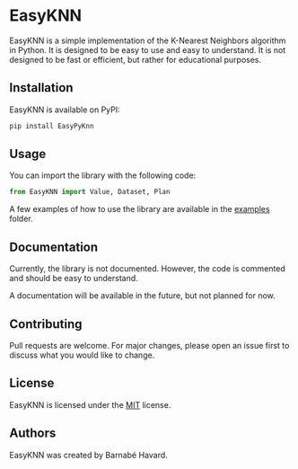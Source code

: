 # EasyKNN

EasyKNN is a simple implementation of the K-Nearest Neighbors algorithm in Python. It is designed to be easy to use and easy to understand. It is not designed to be fast or efficient, but rather for educational purposes.

## Installation

EasyKNN is available on PyPI:

```bash
pip install EasyPyKnn
```

## Usage

You can import the library with the following code:
```python
from EasyKNN import Value, Dataset, Plan
```

A few examples of how to use the library are available in the [examples](examples) folder.

## Documentation
Currently, the library is not documented. However, the code is commented and should be easy to understand.

A documentation will be available in the future, but not planned for now.

## Contributing
Pull requests are welcome. For major changes, please open an issue first to discuss what you would like to change.

## License
EasyKNN is licensed under the [MIT](LICENSE) license.

## Authors
EasyKNN was created by Barnabé Havard.